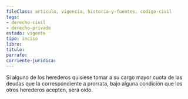 ```yaml
---
fileClass: articulo, vigencia, historia-y-fuentes, codigo-civil
tags:
- derecho-civil
- derecho-privado
estado: vigente
tipo: inciso
libro:
titulo:
parrafo:
corriente-juridica:
---
```

Si alguno de los herederos quisiese tomar a su cargo mayor cuota de las deudas que la correspondiente a prorrata, bajo alguna condición que los otros herederos acepten, será oído.